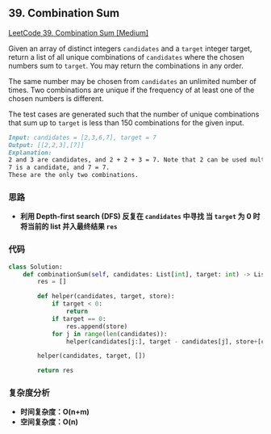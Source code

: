 ## **39. Combination Sum**

[LeetCode 39. Combination Sum [Medium]](https://leetcode.com/problems/combination-sum/description/)

Given an array of distinct integers `candidates` and a `target` integer target, return a list of all unique combinations of `candidates` where the chosen numbers sum to `target`. You may return the combinations in any order.

The same number may be chosen from `candidates` an unlimited number of times. Two combinations are unique if the
frequency
 of at least one of the chosen numbers is different.

The test cases are generated such that the number of unique combinations that sum up to `target` is less than 150 combinations for the given input.

```markdown
Input: candidates = [2,3,6,7], target = 7
Output: [[2,2,3],[7]]
Explanation:
2 and 3 are candidates, and 2 + 2 + 3 = 7. Note that 2 can be used multiple times.
7 is a candidate, and 7 = 7.
These are the only two combinations.
```

### **思路**
* **利用 Depth-first search (DFS) 反复在 `candidates` 中寻找 当 `target` 为 0 时将当前的 list 并入最终结果 `res`**

### **代码**

``` python
class Solution:
    def combinationSum(self, candidates: List[int], target: int) -> List[List[int]]:
        res = []

        def helper(candidates, target, store):
            if target < 0:
                return
            if target == 0:
                res.append(store)
            for j in range(len(candidates)):
                helper(candidates[j:], target - candidates[j], store+[candidates[j]])

        helper(candidates, target, [])

        return res
```
### **复杂度分析**
* **时间复杂度：O(n+m)**
* **空间复杂度：O(n)**
